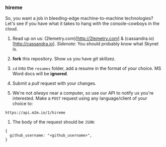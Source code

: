 ### hireme

So, you want a job in bleeding-edge machine-to-machine technologies?  Let's see if you have what it takes to hang with the console-cowboys in the cloud.

1. Read up on us: (2lemetry.com)[http://2lemetry.com] & (cassandra.io)[http://cassandra.io]. *Sidenote*: You should probably know what Skynet is.

1. **fork** this repository. Show us you have *git* skillzez.

1. `cd` into the `resumes` folder, add a resume in the format of your choice. MS Word docs will be **ignored**.

1. Submit a *pull* request with your changes. 

1. We're not _always_ near a computer, so use our API to notify us you're interested. Make a `POST` request using any language/client of your choice to:

```
https://api.m2m.io/1/hireme
```

1. The body of the request should be `JSON`:

```
{
  github_username: "<github_username>",
}
```